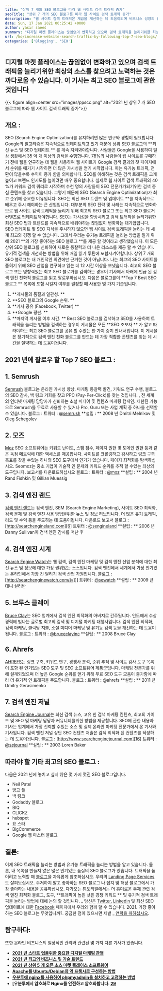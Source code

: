 ```yaml
---
title: "상위 7 개의 SEO 블로그를 따라 웹 사이트 검색 트래픽 증가" 
seoTitle: "상위 7 개의 SEO 블로그를 따라 웹 사이트 검색 트래픽 증가" 
description: "웹 사이트 검색 트래픽은 계급을 개선하는 데 도움이되며 비즈니스 성장의 중요한 동인입니다. 이 기사는 웹 사이트 검색 트래픽을 늘리는 방법에 관한 것입니까?" 
date: Sun, 17 Jan 2021 00:25:42 +0000
author: yasir saeed
summary: "디지털 마켓 플레이스는 끊임없이 변화하고 있으며 검색 트래픽을 늘리기위한 최상의 소스를 찾으려고 노력하는 것은 까다로울 수 있습니다. 이 기사는 최고 SEO 블로그에 관한 것입니다" 
url: /ko/increase-website-search-traffic-by-following-top-7-seo-blogs/
categories: ['Blogging', 'SEO']
---
```


## 디지털 마켓 플레이스는 끊임없이 변화하고 있으며 검색 트래픽을 늘리기위한 최상의 소스를 찾으려고 노력하는 것은 까다로울 수 있습니다. 이 기사는 최고 SEO 블로그에 관한 것입니다

{{< figure align=center src="images/ppscc.png" alt="2021 년 상위 7 개 SEO 블로그에 따라 웹 사이트 검색 트래픽 증가">}}


## 개요 :
SEO (Search Engine Optimization)를 유지하려면 많은 연구와 경험이 필요합니다. Google의 알고리즘은 지속적으로 업데이트되고 있기 때문에 상위 SEO 블로그의  **최신 뉴스 및 SEO 업데이트 ** 를 계속 지켜봐야합니다. 사람들은 Google을 사용하여 일상 생활에서 35 억 개 이상의 검색을 수행합니다. 78%의 사람들이 웹 사이트를 구매하기 전에 웹을 연구하는 데 웹을 사용하여 웹 사이트가 Google 검색 결과의 첫 페이지에서 순위를 매기기 시작하면 더 많은 가시성을 얻기 시작합니다. 이는 유기농 트래픽, 전환이 많을수록 수익이 증가 함을 의미합니다.
SEO를 이해하는 것은 검색 트래픽을 크게 높이고 브랜드 인지도를 높이려면 매우 중요합니다. 실제로 웹 사이트 검색 트래픽의 40 %가 키워드 검색 쿼리로 시작하며 수천 명의 사람들이 SEO 전문가가되기위한 검색 중심 콘텐츠를 찾고 있습니다. 그렇기 때문에 SEO (Search Engine Optimization)가 최고 순위에 중요한 이유입니다. SEO는 최신 SEO 트렌드 및 업데이트 **를 지속적으로 배우고 주시 해야하는 큰 산업입니다. 대부분의 SEO 전략 및 사례는 지속적으로 변화하므로 웹 사이트 검색 트래픽을 늘리기 위해 최고의 SEO 블로그 또는 최고 SEO 블로거 컨텐츠로 업데이트해야합니다.
SEO는 가시성을 향상시키고 검색 트래픽을 늘리기위한 최신 SEO 팁과 트렌드를 지속적으로 배워야하는 끊임없이 변화하는 대기업입니다. SEO 업데이트 및 SEO 지식을 주시하지 않으면 웹 사이트 검색 트래픽을 늘리는 데 세계 최고와 경쟁 할 수 없습니다. 그래서 우리는 유기농 트래픽을 늘리는 방법을 알기 위해 2021 **의 가장 좋아하는 SEO 블로그 **를 제공 할 것이라고 생각했습니다. 이 모든 상위 SEO 블로그를 신뢰하여 새로운 통찰력과 더 나은 리소스를 제공 할 수 있습니다. 유기적 검색을 개선하는 방법을 위해 매일 읽기 루틴에 포함시켜야합니다. 상위 7 개의 SEO 블로그는 내 개인적인 의견에만 근거한 것이 아닙니다. 나는 최고의 SEO 사이트를 좁히기 위해 SEO 산업을 연구하고 읽는 데 12 시간 이상을 보냈습니다. 최고의 SEO 블로그 또는 영향력있는 최고 SEO 블로거를 검색하는 경우이 기사에서 아래에 언급 된 검색 엔진 친화적 블로그를 읽고 팔로우하십시오.
다음은 블로그를이  **Top 7 Best SEO 블로그 **  목록에 포함 시킬지 여부를 결정할 때 사용한 몇 가지 기준입니다.
  1.  **게시물의 품질과 일관성. ** 
  2.  **SEO 블로그의 Google 순위. ** 
  3.  **기사 공유 (Facebook, Twitter) ** 
  4.  **Google 평판. ** 
  5.  **마지막 게시물 이후 시간. ** 
Best SEO 블로그를 검색하고 SEO를 사용하여 트래픽을 늘리는 방법을 검색하는 경우이 게시물은 모든  **SEO 초보자 ** 가 알고 따라야하는 최고 SEO 블로그를 공유 할 수있는 한 가지 중지 안내서입니다. 이 게시물은 정기적으로 검색 엔진 친화 블로그를 만드는 데 가장 적합한 콘텐츠를 찾는 데 시간을 절약하는 데 도움이됩니다.

## 2021 년에 팔로우 할 Top 7 SEO 블로그 :

## 1. Semrush
[Semrush][1] 블로그는 온라인 가시성 향상, 마케팅 통찰력 발견, 키워드 연구 수행, 블로그의 SEO 감사, 백 링크 기회를 찾고 PPC (Pay-Per-Click)를 찾는 것입니다. , 전 세계의 인터넷 마케팅 담당자가 신뢰하는 소셜 미디어 및 컨텐츠 마케팅 캠페인. 제한된 기능으로 Semrush를 무료로 사용할 수 있거나 Pro, Guru 또는 사업 계획 중 하나를 선택할 수 있습니다.
블로그 :
트위터 : [@semrush][2]
**설립 : ** 2008 년 Dmitri Melnikov 및 Oleg Schegolev

## 2. 모즈
[Moz][3] SEO 소프트웨어는 키워드 난이도, 스팸 점수, 페이지 권한 및 도메인 권한 등과 같은 독점 메트릭에 대한 액세스를 제공합니다. 사이트를 크롤링하고 감사하고 링크 구축 목표를 찾을 수있는 하나의 SEO 도구에서 인기가 있습니다. 페이지 최적화를 탐색하십시오. Seomoz는 중소 기업이 기술적 인 문제와 키워드 순위를 추적 할 수있는 최상의 도구입니다. 보고서를 다운로드하십시오
블로그 :
트위터 : [@moz][4]
**설립 : ** 2004 년 Rand Fishkin 및 Gillian Muessig

## 3. 검색 엔진 랜드
[검색 엔진 랜드][5]는 검색 엔진, SEM (Search Engine Marketing), 사이트 SEO 최적화, 검색 문제 및 검색 엔진 사용 방법을위한 뉴스 및 정보 허브입니다. 더 많은 유기 트래픽, 리드 및 수익 등을 주도하는 데 도움이됩니다. 다운로드 보고서
블로그 : [http://searchengineland.com][6]
트위터 : [@sengineland][7]
**설립 : ** 2006 년 Danny Sullivan이 검색 엔진 감시를 떠난 후

## 4. 검색 엔진 시계
[Search Engine Watch][8]는 웹 검색, 검색 엔진 마케팅 및 검색 엔진 산업 분석에 대한 최신 뉴스 및 정보에 대한 가장 권위있는 소스입니다. 검색 엔진에서 세계에서 가장 인기있는 온라인에서 가장 긴 달리기 검색 산업 자원입니다.
블로그 : [http://searchenginewatch.com/뉴]]]
트위터 : [@sewatch][10]
**설립 : ** 2009 년 대니 설리반

## 5. 브루스 클레이
[Bruce Clay][11]는 SEO 업계에서 검색 엔진 최적화의 아버지로 간주됩니다. 인도에서 수상 경력에 빛나는 글로벌 최고의 검색 및 디지털 마케팅 대행사입니다. 검색 엔진 최적화, 검색 마케팅, 클릭당 지불, 소셜 미디어 마케팅 및 유기농 검색 등을 개선하는 데 도움이됩니다.
블로그 :
트위터 : [@bruceclayinc][12]
**설립 : ** 2008 Bruce Clay

## 6. Ahrefs
[AHREFS][13]는 링크 구축, 키워드 연구, 경쟁사 분석, 순위 추적 및 사이트 감사 도구 목록이 포함 된 인기있는 SEO 도구 및 SEO 소프트웨어 제품군입니다. 마케팅 전문가를 위해 설계되었으며 더 높은 Google 순위를 얻기 위해 무료 SEO 도구 모음이 증가함에 따라 더 유기적 인 트래픽을 주도합니다.
블로그 : [][14]
트위터 : @ahrefs
**설립 : ** 2011 년 Dmitry Gerasimenko

## 7. 검색 엔진 저널
[Search Engine Journal][15]는 최신 검색 뉴스, 고유 한 검색 마케팅 컨텐츠, 최고의 가이드 및 SEO 및 마케팅 담당자 커뮤니티를위한 방법을 제공합니다. SEO에 관한 내용과 기사는 업계에서 가장 신뢰할 수있는 소스 및 실제 온라인 마케팅 전문가에서 온 기사와 기사입니다. 검색 엔진 저널 상단 SEO 컨텐츠 저술은 검색 최적화 된 컨텐츠를 작성하는 데 도움이됩니다.
블로그 : [http://www.searchenginejournal.com][16]
트위터 : [@sejournal][17]
**설립 : ** 2003 Loren Baker

## 따라야 할 기타 최고의 SEO 블로그 :
다음은 2021 년에 놓치고 싶지 않은 몇 가지 멋진 SEO 블로그입니다.
  * Neil Patel
  * 망고 풀
  * 백 링코
  * Godaddy 블로그
  * BIQ
  * CLICKZ
  * hubspot
  * 요 스타
  * BigCommerce
  * Google 웹 마스터 블로그

## 결론:
이제 SEO 트래픽을 늘리는 방법과 유기농 트래픽을 늘리는 방법을 알고 있습니다. 물론, 내 목록을 만들지 않은 많은 인기있는 품질의 SEO 블로그가 있습니다. 트래픽을 높이려고 노력할 때 [블로그][18]을 자유롭게 참조하십시오. 우리의 [Landing Page Services][19]도 살펴보십시오. 주저하지 말고 좋아하는 SEO 블로그 나 잡지 및 해당 블로그에서 가장 좋아하는 내용을 공유하십시오. 다가오는 튜토리얼에서는 더 흥미로운 주제 관련 검색 엔진 최적화 블로그, 도구,  **트래픽이 높은 낮은 경쟁 키워드 **  및 유기적 검색 트래픽을 늘리는 방법에 대해 논의 할 것입니다.
_ 당신은 [Twitter][20], [LinkedIn][21] 및 최신 SEO 업데이트에 대한 [Facebook][22] 페이지에서 우리와 함께 할 수 있습니다. 2021. 가장 좋아하는 SEO 블로그는 무엇입니까?. 궁금한 점이 있으시면 제발 _ [연락을 취하십시오][23].

## 탐구하다:
또한 온라인 비즈니스의 일상적인 관리와 관련된 몇 가지 다른 기사가 있습니다.
  * **[2021 년 스타트 업을위한 중요한 디지털 마케팅 관행][24]**
  * **[2021 년 최고의 비즈니스 및 기술 트렌드][25]**
  * **[2021 년 상위 5 개 오픈 소스 마켓 플레이스 소프트웨어][26]**
  * **[Apache를 Ubuntu/Debian의 역 프록시로 구성하는 방법][27]**
  * **[우분투에 nginx를 사용하여 phpmyadmin을 설치하고 고정하는 방법][28]**
  * **[우분투에서 암호화로 Nginx를 안전하고 암호화합니다. [29]**

  
[1]: https://www.semrush.com/blog/
[2]: https://twitter.com/semrush
[3]: http://moz.com/blog
[4]: https://twitter.com/moz
[5]: http://searchengineland.com
[6]: http://searchengineland.com/
[7]: https://twitter.com/sengineland
[8]: http://searchenginewatch.com/
[9]: https://searchenginewatch.com/
[10]: https://twitter.com/sewatch
[11]: http://www.bruceclay.com/blog
[12]: https://twitter.com/BruceClayInc
[13]: https://ahrefs.com/blog/
[14]: https://www.seoorganic.co.uk/blog/
[15]: http://www.searchenginejournal.com
[16]: http://www.searchenginejournal.com/
[17]: https://twitter.com/sejournal
[18]: https://blog.containerize.com/
[19]: https://products.containerize.com/
[20]: https://twitter.com/containerize_co
[21]: https://www.linkedin.com/company/containerize/
[22]: http://facebook.com/containerize
[23]: mailto:yasir.saeed@aspose.com
[24]: https://blog.containerize.com/marketing-automation/important-digital-marketing-practices-for-startups-in-2021/
[25]: https://blog.containerize.com/2021/04/23/best-business-and-technology-trends-in-2021-and-beyond/
[26]: https://blog.containerize.com/marketplace/top-5-open-source-marketplace-software-in-2021/
[27]: https://blog.containerize.com/web-server-solution-stack/how-to-configure-apache-as-a-reverse-proxy-for-ubuntudebian/
[28]: https://blog.containerize.com/web-server-solution-stack/how-to-install-and-secure-phpmyadmin-with-nginx-on-ubuntu/
[29]: https://blog.containerize.com/web-server-solution-stack/how-to-secure-nginx-with-letsencrypt-on-ubuntu-20-04/
